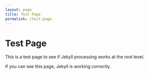 ```yaml
---
layout: page
title: Test Page
permalink: /test-page
---
```


# Test Page

This is a test page to see if Jekyll processing works at the root level.

If you can see this page, Jekyll is working correctly.